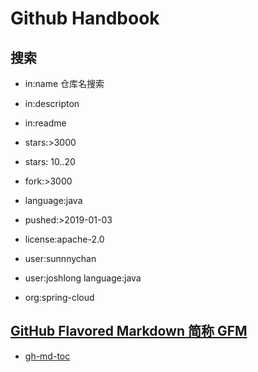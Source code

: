 # Github Handbook

## 搜索
* in:name 仓库名搜索
* in:descripton
* in:readme

* stars:>3000
* stars: 10..20
* fork:>3000

* language:java

* pushed:>2019-01-03
* license:apache-2.0

* user:sunnnychan
* user:joshlong language:java
* org:spring-cloud

## [GitHub Flavored Markdown 简称 GFM](https://github.com/guodongxiaren/README)
* [gh-md-toc](https://github.com/ekalinin/github-markdown-toc)
